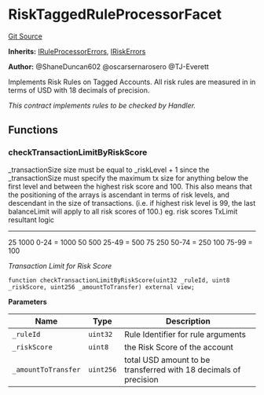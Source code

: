 # RiskTaggedRuleProcessorFacet
[Git Source](https://github.com/thrackle-io/rules-protocol/blob/d0344b27291308c442daefb74b46bb81740099e4/src/economic/ruleProcessor/RiskTaggedRuleProcessorFacet.sol)

**Inherits:**
[IRuleProcessorErrors](/src/interfaces/IErrors.sol/interface.IRuleProcessorErrors.md), [IRiskErrors](/src/interfaces/IErrors.sol/interface.IRiskErrors.md)

**Author:**
@ShaneDuncan602 @oscarsernarosero @TJ-Everett

Implements Risk Rules on Tagged Accounts. All risk rules are measured in
in terms of USD with 18 decimals of precision.

*This contract implements rules to be checked by Handler.*


## Functions
### checkTransactionLimitByRiskScore

_transactionSize size must be equal to _riskLevel + 1 since the _transactionSize must
specify the maximum tx size for anything below the first level and between the highest risk score and 100. This also
means that the positioning of the arrays is ascendant in terms of risk levels, and
descendant in the size of transactions. (i.e. if highest risk level is 99, the last balanceLimit
will apply to all risk scores of 100.)
eg.
risk scores      TxLimit         resultant logic
-----------      --------         ---------------
25             1000            0-24  =  1000
50              500            25-49 =   500
75              250            50-74 =   250
100            75-99 =   100

*Transaction Limit for Risk Score*


```solidity
function checkTransactionLimitByRiskScore(uint32 _ruleId, uint8 _riskScore, uint256 _amountToTransfer) external view;
```
**Parameters**

|Name|Type|Description|
|----|----|-----------|
|`_ruleId`|`uint32`|Rule Identifier for rule arguments|
|`_riskScore`|`uint8`|the Risk Score of the account|
|`_amountToTransfer`|`uint256`|total USD amount to be transferred with 18 decimals of precision|


